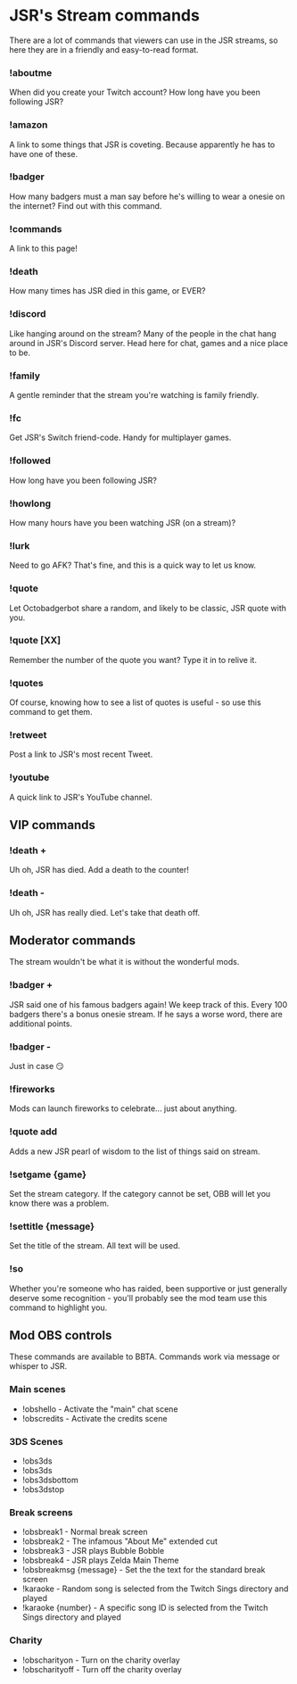 # JSR's Stream commands
There are a lot of commands that viewers can use in the JSR streams, so here they are in a friendly and easy-to-read format.

### !aboutme
When did you create your Twitch account? How long have you been following JSR?

### !amazon
A link to some things that JSR is coveting. Because apparently he has to have one of these.

### !badger
How many badgers must a man say before he's willing to wear a onesie on the internet? Find out with this command.

### !commands
A link to this page!

### !death
How many times has JSR died in this game, or EVER?

### !discord
Like hanging around on the stream? Many of the people in the chat hang around in JSR's Discord server. Head here for chat, games and a nice place to be.

### !family
A gentle reminder that the stream you're watching is family friendly.

### !fc
Get JSR's Switch friend-code. Handy for multiplayer games.

### !followed
How long have you been following JSR?

### !howlong
How many hours have you been watching JSR (on a stream)?

### !lurk
Need to go AFK? That's fine, and this is a quick way to let us know.

### !quote
Let Octobadgerbot share a random, and likely to be classic, JSR quote with you.

### !quote [XX]
Remember the number of the quote you want? Type it in to relive it.

### !quotes
Of course, knowing how to see a list of quotes is useful - so use this command to get them.

### !retweet
Post a link to JSR's most recent Tweet.

### !youtube
A quick link to JSR's YouTube channel.

## VIP commands

### !death +
Uh oh, JSR has died. Add a death to the counter!

### !death -
Uh oh, JSR has really died. Let's take that death off.

## Moderator commands
The stream wouldn't be what it is without the wonderful mods.

### !badger +
JSR said one of his famous badgers again! We keep track of this. Every 100 badgers there's a bonus onesie stream. If he says a worse word, there are additional points.

### !badger -
Just in case 😏

### !fireworks
Mods can launch fireworks to celebrate... just about anything.

### !quote add
Adds a new JSR pearl of wisdom to the list of things said on stream.

### !setgame {game}
Set the stream category. If the category cannot be set, OBB will let you know there was a problem.

### !settitle {message}
Set the title of the stream. All text will be used.

### !so
Whether you're someone who has raided, been supportive or just generally deserve some recognition - you'll probably see the mod team use this command to highlight you.

## Mod OBS controls
These commands are available to BBTA. Commands work via message or whisper to JSR.

### Main scenes
* !obshello - Activate the "main" chat scene
* !obscredits - Activate the credits scene

### 3DS Scenes
* !obs3ds
* !obs3ds
* !obs3dsbottom
* !obs3dstop

### Break screens
* !obsbreak1 - Normal break screen
* !obsbreak2 - The infamous "About Me" extended cut
* !obsbreak3 - JSR plays Bubble Bobble
* !obsbreak4 - JSR plays Zelda Main Theme
* !obsbreakmsg {message} - Set the the text for the standard break screen
* !karaoke - Random song is selected from the Twitch Sings directory and played
* !karaoke {number} - A specific song ID is selected from the Twitch Sings directory and played

### Charity
* !obscharityon - Turn on the charity overlay
* !obscharityoff - Turn off the charity overlay

